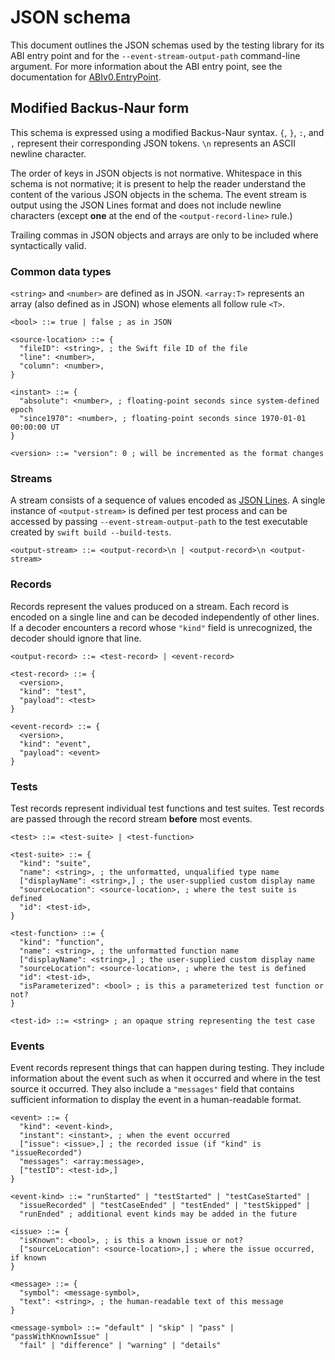 # JSON schema

<!--
This source file is part of the Swift.org open source project

Copyright (c) 2024 Apple Inc. and the Swift project authors
Licensed under Apache License v2.0 with Runtime Library Exception

See https://swift.org/LICENSE.txt for license information
See https://swift.org/CONTRIBUTORS.txt for Swift project authors
-->

This document outlines the JSON schemas used by the testing library for its ABI
entry point and for the `--event-stream-output-path` command-line argument. For
more information about the ABI entry point, see the documentation for
[ABIv0.EntryPoint](https://github.com/search?q=repo%3Aapple%2Fswift-testing%EntryPoint&type=code).

## Modified Backus-Naur form

This schema is expressed using a modified Backus-Naur syntax. `{`, `}`, `:`, and
`,` represent their corresponding JSON tokens. `\n` represents an ASCII newline
character.

The order of keys in JSON objects is not normative. Whitespace in this schema is
not normative; it is present to help the reader understand the content of the
various JSON objects in the schema. The event stream is output using the JSON
Lines format and does not include newline characters (except **one** at the end
of the `<output-record-line>` rule.)

Trailing commas in JSON objects and arrays are only to be included where
syntactically valid.

### Common data types

`<string>` and `<number>` are defined as in JSON. `<array:T>` represents an
array (also defined as in JSON) whose elements all follow rule `<T>`.

```
<bool> ::= true | false ; as in JSON

<source-location> ::= {
  "fileID": <string>, ; the Swift file ID of the file
  "line": <number>,
  "column": <number>,
}

<instant> ::= {
  "absolute": <number>, ; floating-point seconds since system-defined epoch
  "since1970": <number>, ; floating-point seconds since 1970-01-01 00:00:00 UT
}

<version> ::= "version": 0 ; will be incremented as the format changes
```

<!--
TODO: implement input/configuration

### Configuration

A single configuration is passed into the testing library prior to running any
tests and, as the name suggests, configures the test run. The configuration is
encoded as a single [JSON Lines](https://jsonlines.org) value.

```
<configuration-record> ::= {
  <version>,
  "kind": "configuration",
  "payload": <configuration>
}

<configuration> ::= {
  ["verbosity": <number>,] ; 0 is the default; higher means more verbose output
                           ; while negative values mean quieter output.
  ["filters": <array:test-filter>,] ; how to filter the tests in the test run
  ["parallel": <bool>,] ; whether to enable parallel testing (on by default)
  ; more TBD
}

<test-filter> ::= <test-filter-tag> | <test-filter-id>

<test-filter-action> ::= "include" | "exclude"

<test-filter-tag> ::= {
  "action": <test-filter-action>,
  "tags": <array:string>, ; the names of tags to include
  "operator": <test-filter-tag-operator> ; how to combine the values in "tags"
}

<test-filter-tag-operator> ::= "any" | "all"

<test-filter-id> ::= {
  "action": <test-filter-action>,
  "id": <test-id> ; the ID of the test to filter in/out
}
```
-->

### Streams

A stream consists of a sequence of values encoded as [JSON Lines](https://jsonlines.org).
A single instance of `<output-stream>` is defined per test process and can be
accessed by passing `--event-stream-output-path` to the test executable created
by `swift build --build-tests`.

```
<output-stream> ::= <output-record>\n | <output-record>\n <output-stream>
```

### Records

Records represent the values produced on a stream. Each record is encoded on a
single line and can be decoded independently of other lines. If a decoder
encounters a record whose `"kind"` field is unrecognized, the decoder should
ignore that line.

```
<output-record> ::= <test-record> | <event-record>

<test-record> ::= {
  <version>,
  "kind": "test",
  "payload": <test>
}

<event-record> ::= {
  <version>,
  "kind": "event",
  "payload": <event>
}
```

### Tests

Test records represent individual test functions and test suites. Test records
are passed through the record stream **before** most events.

<!--
If a test record represents a parameterized test function whose inputs are
enumerable and can be independently replayed, the test record will include an
additional `"testCases"` field describing the individual test cases.
-->

```
<test> ::= <test-suite> | <test-function>

<test-suite> ::= {
  "kind": "suite",
  "name": <string>, ; the unformatted, unqualified type name
  ["displayName": <string>,] ; the user-supplied custom display name
  "sourceLocation": <source-location>, ; where the test suite is defined
  "id": <test-id>,
}

<test-function> ::= {
  "kind": "function",
  "name": <string>, ; the unformatted function name
  ["displayName": <string>,] ; the user-supplied custom display name
  "sourceLocation": <source-location>, ; where the test is defined
  "id": <test-id>,
  "isParameterized": <bool> ; is this a parameterized test function or not?
}

<test-id> ::= <string> ; an opaque string representing the test case
```

<!--
  TODO: define a round-trippable format for a test case ID
  ["testCases": <array:test-case>] ; if "isParameterized": true and the inputs
                                   ; are enumerable, all test case IDs,
                                   ; otherwise not present

<test-case> ::= {
  "id": <string>, ; an opaque string representing the test case
  "displayName": <string> ; a string representing the corresponding Swift value
}
```
-->

### Events

Event records represent things that can happen during testing. They include
information about the event such as when it occurred and where in the test
source it occurred. They also include a `"messages"` field that contains
sufficient information to display the event in a human-readable format.

```
<event> ::= {
  "kind": <event-kind>,
  "instant": <instant>, ; when the event occurred
  ["issue": <issue>,] ; the recorded issue (if "kind" is "issueRecorded")
  "messages": <array:message>,
  ["testID": <test-id>,]
}

<event-kind> ::= "runStarted" | "testStarted" | "testCaseStarted" |
  "issueRecorded" | "testCaseEnded" | "testEnded" | "testSkipped" |
  "runEnded" ; additional event kinds may be added in the future

<issue> ::= {
  "isKnown": <bool>, ; is this a known issue or not?
  ["sourceLocation": <source-location>,] ; where the issue occurred, if known
}

<message> ::= {
  "symbol": <message-symbol>,
  "text": <string>, ; the human-readable text of this message
}

<message-symbol> ::= "default" | "skip" | "pass" | "passWithKnownIssue" |
  "fail" | "difference" | "warning" | "details"
```

<!--
  TODO: Publicize issue severity.
<issue-severity> ::= "warning" | "error" ; additional severity levels may be
                                         ; added in the future
-->

<!--
  ["testID": <test-id>,
    ["testCase": <test-case>]]
-->
